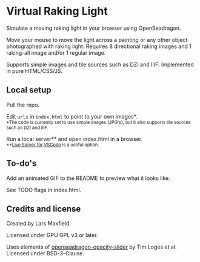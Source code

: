 # Virtual Raking Light

Simulate a moving raking light in your browser using OpenSeadragon.

Move your mouse to move the light across a painting or any other object photographed with raking light. Requires 8 directional raking images and 1 raking-all image and/or 1 regular image. 

Supports simple images and tile sources such as DZI and IIIF. Implemented in pure HTML/CSS/JS.

## Local setup

Pull the repo.

Edit `urls` in `index.html` to point to your own images*.
<br>
<sup>*The code is currently set to use simple images (JPG's), but it also supports tile sources such as DZI and IIIF.</sup>

Run a local server** and open index.html in a browser.
<br>
<sup>**[Live Server for VSCode](https://marketplace.visualstudio.com/items?itemName=ritwickdey.LiveServer) is a useful option.</sup>

## To-do's

Add an animated GIF to the README to preview what it looks like.

See TODO flags in index.html.

## Credits and license

Created by Lars Maxfield.

Licensed under GPU GPL v3 or later.

Uses elements of [openseadragon-opacity-slider](https://github.com/WasMachenSachen/openseadragon-opacity-slider) by Tim Loges et al. Licensed under BSD-3-Clause. 
